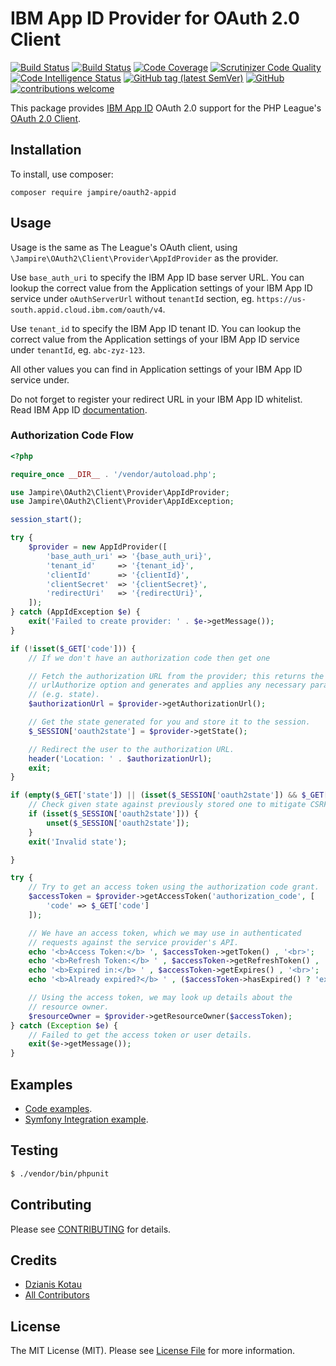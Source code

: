 # IBM App ID Provider for OAuth 2.0 Client

[![Build Status](https://scrutinizer-ci.com/g/Jampire/oauth2-appid/badges/build.png?b=master)](https://scrutinizer-ci.com/g/Jampire/oauth2-appid/build-status/master)
[![Build Status](https://travis-ci.org/Jampire/oauth2-appid.svg?branch=master)](https://travis-ci.org/Jampire/oauth2-appid)
[![Code Coverage](https://scrutinizer-ci.com/g/Jampire/oauth2-appid/badges/coverage.png?b=master)](https://scrutinizer-ci.com/g/Jampire/oauth2-appid/?branch=master)
[![Scrutinizer Code Quality](https://scrutinizer-ci.com/g/Jampire/oauth2-appid/badges/quality-score.png?b=master)](https://scrutinizer-ci.com/g/Jampire/oauth2-appid/?branch=master)
[![Code Intelligence Status](https://scrutinizer-ci.com/g/Jampire/oauth2-appid/badges/code-intelligence.svg?b=master)](https://scrutinizer-ci.com/code-intelligence)
[![GitHub tag (latest SemVer)](https://img.shields.io/github/v/tag/Jampire/oauth2-appid?sort=semver&style=flat-square)](https://github.com/Jampire/oauth2-appid/releases)
[![GitHub](https://img.shields.io/github/license/Jampire/oauth2-appid?style=flat-square)](LICENSE)
[![contributions welcome](https://img.shields.io/badge/contributions-welcome-brightgreen.svg?style=flat-square)](https://github.com/Jampire/oauth2-appid/issues)

This package provides [IBM App ID](https://cloud.ibm.com/catalog/services/app-id#about) OAuth 2.0 support for the PHP League's [OAuth 2.0 Client](https://github.com/thephpleague/oauth2-client).

## Installation

To install, use composer:

```
composer require jampire/oauth2-appid
```

## Usage

Usage is the same as The League's OAuth client, using `\Jampire\OAuth2\Client\Provider\AppIdProvider` as the provider.

Use `base_auth_uri` to specify the IBM App ID base server URL. You can lookup the correct value from the Application settings of your IBM App ID service under `oAuthServerUrl` without `tenantId` section, eg. `https://us-south.appid.cloud.ibm.com/oauth/v4`.

Use `tenant_id` to specify the IBM App ID tenant ID. You can lookup the correct value from the Application settings of your IBM App ID service under `tenantId`, eg. `abc-zyz-123`.

All other values you can find in Application settings of your IBM App ID service under.

Do not forget to register your redirect URL in your IBM App ID whitelist. Read IBM App ID [documentation](https://cloud.ibm.com/docs/services/appid?topic=appid-getting-started).

### Authorization Code Flow

```php
<?php

require_once __DIR__ . '/vendor/autoload.php';

use Jampire\OAuth2\Client\Provider\AppIdProvider;
use Jampire\OAuth2\Client\Provider\AppIdException;

session_start();

try {
    $provider = new AppIdProvider([
        'base_auth_uri' => '{base_auth_uri}',
        'tenant_id'     => '{tenant_id}',
        'clientId'      => '{clientId}',
        'clientSecret'  => '{clientSecret}',
        'redirectUri'   => '{redirectUri}',
    ]);
} catch (AppIdException $e) {
    exit('Failed to create provider: ' . $e->getMessage());
}

if (!isset($_GET['code'])) {
    // If we don't have an authorization code then get one

    // Fetch the authorization URL from the provider; this returns the
    // urlAuthorize option and generates and applies any necessary parameters
    // (e.g. state).
    $authorizationUrl = $provider->getAuthorizationUrl();

    // Get the state generated for you and store it to the session.
    $_SESSION['oauth2state'] = $provider->getState();

    // Redirect the user to the authorization URL.
    header('Location: ' . $authorizationUrl);
    exit;
}

if (empty($_GET['state']) || (isset($_SESSION['oauth2state']) && $_GET['state'] !== $_SESSION['oauth2state'])) {
    // Check given state against previously stored one to mitigate CSRF attack
    if (isset($_SESSION['oauth2state'])) {
        unset($_SESSION['oauth2state']);
    }
    exit('Invalid state');

}

try {
    // Try to get an access token using the authorization code grant.
    $accessToken = $provider->getAccessToken('authorization_code', [
        'code' => $_GET['code']
    ]);

    // We have an access token, which we may use in authenticated
    // requests against the service provider's API.
    echo '<b>Access Token:</b> ', $accessToken->getToken() , '<br>';
    echo '<b>Refresh Token:</b> ' , $accessToken->getRefreshToken() , '<br>';
    echo '<b>Expired in:</b> ' , $accessToken->getExpires() , '<br>';
    echo '<b>Already expired?</b> ' , ($accessToken->hasExpired() ? 'expired' : 'not expired') , '<br>';

    // Using the access token, we may look up details about the
    // resource owner.
    $resourceOwner = $provider->getResourceOwner($accessToken);
} catch (Exception $e) {
    // Failed to get the access token or user details.
    exit($e->getMessage());
}

```

## Examples
- [Code examples](docs/examples).
- [Symfony Integration example](docs/FrameworkIntegration/Symfony).

## Testing

``` bash
$ ./vendor/bin/phpunit
```

## Contributing

Please see [CONTRIBUTING](https://github.com/Jampire/oauth2-appid/blob/master/CONTRIBUTING.md) for details.


## Credits

- [Dzianis Kotau](https://github.com/Jampire)
- [All Contributors](https://github.com/Jampire/oauth2-appid/graphs/contributors)


## License

The MIT License (MIT). Please see [License File](https://github.com/Jampire/oauth2-appid/blob/master/LICENSE) for more information.
